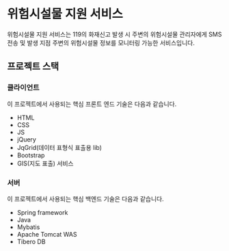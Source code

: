 # 위험시설물 지원 서비스
위험시설물 지원 서비스는 119의 화재신고 발생 시 주변의 위험시설물 관리자에게 SMS 전송 및 발생 지점 주변의 위험시설물 정보를 모니터링 가능한 서비스입니다.

## 프로젝트 스택

### 클라이언트

이 프로젝트에서 사용되는 핵심 프론트 엔드 기술은 다음과 같습니다.

- HTML
- CSS
- JS
- jQuery
- JqGrid(데이터 표형식 표출용 lib)
- Bootstrap
- GIS(지도 표출) 서비스

### 서버

이 프로젝트에서 사용되는 핵심 백엔드 기술은 다음과 같습니다.

- Spring framework
- Java
- Mybatis
- Apache Tomcat WAS
- Tibero DB
